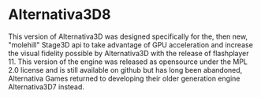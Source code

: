 # Alternativa3D8
This version of Alternativa3D was designed specifically for the, then new, "molehill" Stage3D api to take advantage of GPU acceleration and increase the visual fidelity possible by Alternativa3D with the release of flashplayer 11. This version of the engine was released as opensource under the MPL 2.0 license and is still available on github but has long been abandoned, Alternativa Games returned to developing their older generation engine Alternativa3D7 instead.